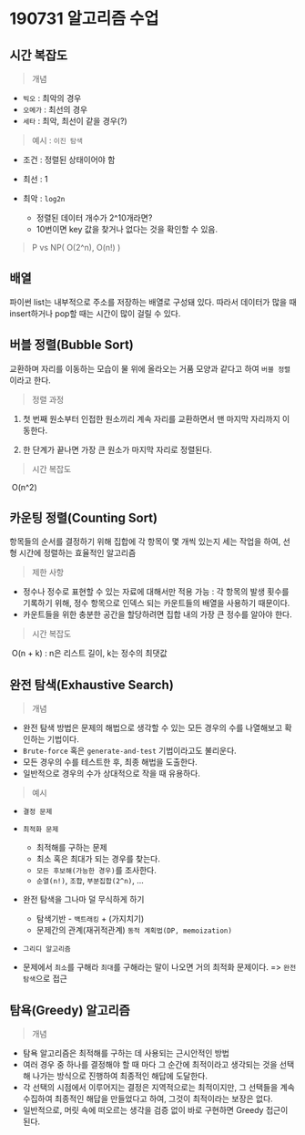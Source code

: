 # 190731 알고리즘 수업

## 시간 복잡도

> 개념

- `빅오` : 최악의 경우
- `오메가` : 최선의 경우
- `세타` : 최악, 최선이 같을 경우(?)



> 예시 :  `이진 탐색`

- 조건 : 정렬된 상태이어야 함

- 최선 : 1
- 최악 : `log2n`
  - 정렬된 데이터 개수가 2^10개라면?
  - 10번이면 key 값을 찾거나 없다는 것을 확인할 수 있음.



>  P vs NP( O(2^n), O(n!) )



## 배열

파이썬 list는 내부적으로 주소를 저장하는 배열로 구성돼 있다. 따라서 데이터가 많을 때 insert하거나 pop할 때는 시간이 많이 걸릴 수 있다.





## 버블 정렬(Bubble Sort)

교환하며 자리를 이동하는 모습이 물 위에 올라오는 거품 모양과 같다고 하여 `버블 정렬`이라고 한다.

> 정렬 과정

1. 첫 번째 원소부터 인접한 원소끼리 계속 자리를 교환하면서 맨 마지막 자리까지 이동한다.

2. 한 단계가 끝나면 가장 큰 원소가 마지막 자리로 정렬된다.

   

> 시간 복잡도

​	O(n^2)





## 카운팅 정렬(Counting Sort)

항목들의 순서를 결정하기 위해 집합에 각 항목이 몇 개씩 있는지 세는 작업을 하여, 선형 시간에 정렬하는 효율적인 알고리즘

> 제한 사항

- 정수나 정수로 표현할 수 있는 자료에 대해서만 적용 가능 : 각 항목의 발생 횟수를 기록하기 위해, 정수 항목으로 인덱스 되는 카운트들의 배열을 사용하기 때문이다.
- 카운트들을 위한 충분한 공간을 할당하려면 집합 내의 가장 큰 정수를 알아야 한다.



> 시간 복잡도

​	O(n + k) : n은 리스트 길이, k는 정수의 최댓값





## 완전 탐색(Exhaustive Search)

> 개념

- 완전 탐색 방법은 문제의 해법으로 생각할 수 있는 모든 경우의 수를 나열해보고 확인하는 기법이다.
- `Brute-force` 혹은 `generate-and-test` 기법이라고도 불리운다.
- 모든 경우의 수를 테스트한 후, 최종 해법을 도출한다.
- 일반적으로 경우의 수가 상대적으로 작을 때 유용하다.

> 예시

- `결정 문제`

- `최적화 문제`
  - 최적해를 구하는 문제
  - 최소 혹은 최대가 되는 경우를 찾는다.
  - `모든 후보해(가능한 경우)`를 조사한다.
  - `순열(n!)`, `조합`, `부분집합(2^n)`, ...
- 완전 탐색을 그나마 덜 무식하게 하기
  - 탐색기반 - `백트래킹` + (가지치기)
  - 문제간의 관계(재귀적관계) `동적 계획법(DP, memoization)`
- `그리디 알고리즘`
- 문제에서 `최소`를 구해라 `최대`를 구해라는 말이 나오면 거의 최적화 문제이다. => `완전 탐색`으로 접근





## 탐욕(Greedy) 알고리즘

> 개념

- 탐욕 알고리즘은 최적해를 구하는 데 사용되는 근시안적인 방법
- 여러 경우 중 하나를 결정해야 할 때 마다 그 순간에 최적이라고 생각되는 것을 선택해 나가는 방식으로 진행하여 최종적인 해답에 도달한다.
- 각 선택의 시점에서 이루어지는 결정은 지역적으로는 최적이지만, 그 선택들을 계속 수집하여 최종적인 해답을 만들었다고 하여, 그것이 최적이라는 보장은 없다.
- 일반적으로, 머릿 속에 떠오르는 생각을 검증 없이 바로 구현하면 Greedy 접근이 된다.